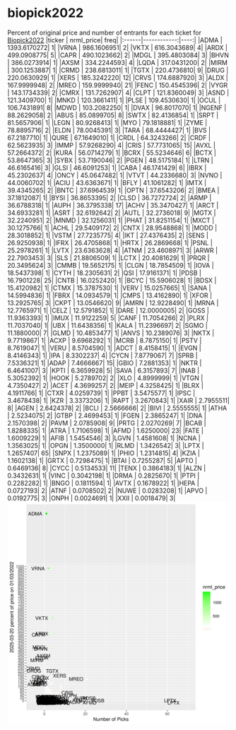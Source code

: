 # biopick2022
Percent of original price and number of entrants for each ticket for [Biopick2022](https://twitter.com/hashtag/Biopick2022)
|ticker |   nrml_price| freq|
|:------|------------:|----:|
|ADMA   | 1393.6170272|    1|
|VRNA   |  986.1606951|    2|
|VKTX   |  616.3043689|    4|
|ARDX   |  499.0908775|    5|
|CAPR   |  490.1023662|    2|
|MDGL   |  395.4803084|    3|
|BHVN   |  386.0273914|    1|
|AXSM   |  334.2244593|    4|
|LQDA   |  317.0431200|    2|
|MIRM   |  300.1253887|    1|
|CRMD   |  238.6813011|    1|
|TGTX   |  220.4736810|    9|
|DRUG   |  220.0630929|    1|
|XERS   |  185.3242220|   12|
|CRVS   |  174.6887920|    3|
|ALDX   |  167.9999948|    2|
|MREO   |  159.9999940|   21|
|FENC   |  150.4545396|    2|
|VYGR   |  143.1734339|    2|
|CMRX   |  131.7262907|    4|
|CLPT   |  121.8360049|    3|
|ASND   |  121.3409700|    1|
|MNKD   |  120.3661411|    1|
|PLSE   |  109.4530630|    1|
|OCUL   |  106.7431891|    8|
|MDWD   |  103.2082250|    1|
|DVAX   |   96.8017070|    1|
|NGENF  |   88.2629058|    2|
|ABUS   |   85.0899705|    8|
|SWTX   |   82.4136854|    1|
|SRPT   |   81.5657906|    1|
|LEGN   |   80.9268413|    1|
|MYO    |   79.1818881|    1|
|ZYME   |   78.8895716|    2|
|ELDN   |   78.0045391|    3|
|TARA   |   68.4444427|    1|
|BVS    |   67.2187710|    1|
|QURE   |   67.1649010|    1|
|CRDL   |   64.3243266|    2|
|CRDF   |   62.5623935|    3|
|IMMP   |   57.9268290|    4|
|CRIS   |   57.7731065|   15|
|AVXL   |   57.2664372|    2|
|KURA   |   56.0714279|    1|
|BCRX   |   55.5234646|    6|
|BCTX   |   53.8647365|    3|
|SYBX   |   53.7190046|    2|
|PGEN   |   48.5175184|    1|
|LTRN   |   46.6165416|    3|
|GLSI   |   46.6091253|    1|
|CABA   |   46.1741429|    6|
|IBRX   |   45.2302637|    4|
|ONCY   |   45.0647482|    1|
|VTVT   |   44.2336680|    3|
|NVNO   |   44.0060702|    1|
|ACIU   |   43.6363671|    1|
|BFLY   |   41.1061282|    1|
|IMTX   |   39.4345265|    2|
|BNTC   |   37.6964539|    1|
|OPTN   |   37.6543206|    2|
|BMEA   |   37.1812087|    1|
|BYSI   |   36.8653395|    2|
|CLSD   |   36.7272724|    2|
|ARMP   |   36.6788318|    1|
|AUPH   |   36.3795338|   17|
|ACHV   |   35.3470427|    1|
|ARCT   |   34.6933281|    1|
|ASRT   |   32.6192642|    2|
|AUTL   |   32.2736018|    9|
|MGTX   |   32.2240951|    2|
|MNMD   |   32.1256031|    1|
|PHAT   |   31.8251154|    1|
|MXCT   |   30.1275766|    1|
|ACHL   |   29.5409172|    2|
|CNTX   |   28.9548868|    1|
|MODD   |   28.3018852|    1|
|VSTM   |   27.7235775|    4|
|IKT    |   27.4376435|    2|
|SENS   |   26.9250938|    1|
|IFRX   |   26.4705868|    1|
|HRTX   |   26.2869668|    1|
|PSNL   |   25.2978261|    1|
|LVTX   |   23.6363628|    4|
|ATNM   |   23.4608971|    3|
|ARWR   |   22.7903453|    3|
|SLS    |   21.8806509|    1|
|LCTX   |   20.4081629|    1|
|PRQR   |   20.3495624|    3|
|CMMB   |   19.5652175|    1|
|CLGN   |   18.7854509|    1|
|IOVA   |   18.5437398|    1|
|CYTH   |   18.2305631|    2|
|QSI    |   17.9161371|    1|
|PDSB   |   16.7901228|   25|
|CNTB   |   16.0252420|    1|
|BCYC   |   15.5906028|    1|
|BDSX   |   15.4120982|    1|
|CTMX   |   15.3787530|    1|
|VERV   |   15.0257665|    1|
|SANA   |   14.5994836|    1|
|FBRX   |   14.0934579|    1|
|CMPS   |   13.4162890|    1|
|XFOR   |   13.2925765|    3|
|CKPT   |   13.0546620|    9|
|AMRN   |   12.9228490|    1|
|MRNA   |   12.7765971|    1|
|CELZ   |   12.5791852|    1|
|DARE   |   12.0000005|    2|
|GOSS   |   11.9363393|    1|
|IMUX   |   11.9122259|    5|
|CANF   |   11.7054266|    2|
|PLRX   |   11.7037040|    1|
|UBX    |   11.6438356|    1|
|KALA   |   11.2396697|    2|
|SGMO   |   11.1880000|    7|
|GLMD   |   10.4853477|    1|
|ANVS   |   10.2389076|    3|
|NKTX   |    9.7719867|    1|
|ACXP   |    9.6968292|    1|
|MCRB   |    8.7875150|    1|
|PSTV   |    8.7619047|    1|
|VERU   |    8.5704590|    1|
|ADCT   |    8.4158415|    1|
|EVGN   |    8.4146343|    1|
|IPA    |    8.3302237|    4|
|CYCN   |    7.8779067|    7|
|SPRB   |    7.5336321|    1|
|ADAP   |    7.4666667|   15|
|GBIO   |    7.2881353|    1|
|NKTR   |    6.4641007|    3|
|KPTI   |    6.3659928|    5|
|SAVA   |    6.3157893|    7|
|INAB   |    5.3052392|    1|
|HOOK   |    5.2789702|    2|
|XLO    |    4.8999999|    1|
|VTGN   |    4.7350427|    2|
|ACET   |    4.3699257|    2|
|MEIP   |    4.3258425|    1|
|BLRX   |    4.1911766|    1|
|CTXR   |    4.0259739|    1|
|PPBT   |    3.5475577|    1|
|IPSC   |    3.4678438|    1|
|KZR    |    3.3373206|    1|
|RAPT   |    3.2670843|    1|
|XAIR   |    2.7955511|    8|
|AGEN   |    2.6424378|    2|
|BCLI   |    2.5666666|    2|
|BIVI   |    2.5555555|    1|
|ATHA   |    2.5234075|    2|
|GTBP   |    2.4699453|    1|
|FGEN   |    2.3865247|    1|
|DNA    |    2.1570398|    2|
|PAVM   |    2.0785908|    9|
|PRTG   |    2.0270269|    7|
|BCAB   |    1.8288335|    1|
|ATRA   |    1.7106598|    1|
|AFMD   |    1.6250000|   23|
|FATE   |    1.6009229|    1|
|AFIB   |    1.5454546|    3|
|LGVN   |    1.4581608|    1|
|NCNA   |    1.3563025|    1|
|OPGN   |    1.3500000|    1|
|RLMD   |    1.3426542|    3|
|LPTX   |    1.2657407|   65|
|SNPX   |    1.2375089|    1|
|PHIO   |    1.2314815|    4|
|KZIA   |    1.1602138|    1|
|GRTX   |    0.7298475|    1|
|BTAI   |    0.7255287|    5|
|APTO   |    0.6469136|    8|
|CYCC   |    0.5134533|   11|
|TENX   |    0.3864183|    1|
|ALZN   |    0.3432631|    1|
|VINC   |    0.3042198|    1|
|DRMA   |    0.2825670|    1|
|PTPI   |    0.2282282|    1|
|BNGO   |    0.1811594|    1|
|AVTX   |    0.1678922|    1|
|HEPA   |    0.0727193|    2|
|ATNF   |    0.0708502|    2|
|NUWE   |    0.0283208|    1|
|APVO   |    0.0192775|    3|
|ONPH   |    0.0024691|    1|
|XXII   |    0.0018479|    3|
![retvspicks](biopicks.png?raw=true)
